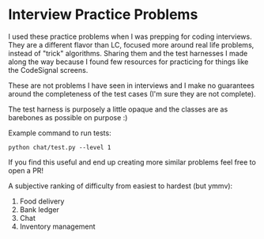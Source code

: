 # Interview Practice Problems

I used these practice problems when I was prepping for coding interviews. They are a different flavor than LC, focused more around real life problems, instead of "trick" algorithms. Sharing them and the test harnesses I made along the way because I found few resources for practicing for things like the CodeSignal screens.

These are not problems I have seen in interviews and I make no guarantees around the completeness of the test cases (I'm sure they are not complete).

The test harness is purposely a little opaque and the classes are as barebones as possible on purpose :)

Example command to run tests:

```
python chat/test.py --level 1
```

If you find this useful and end up creating more similar problems feel free to open a PR!

A subjective ranking of difficulty from easiest to hardest (but ymmv):

1. Food delivery
2. Bank ledger
3. Chat
4. Inventory management

